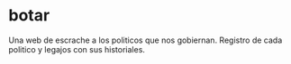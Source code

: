 # botar

Una web de escrache a los politicos que nos gobiernan.
Registro de cada politico y legajos con sus historiales.

